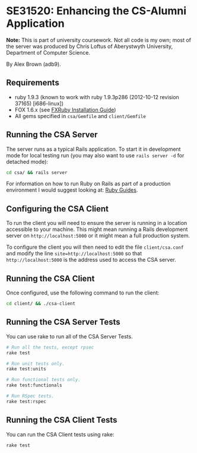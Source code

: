 SE31520: Enhancing the CS-Alumni Application
============================================

**Note:** This is part of university coursework. Not all code is my own; most of the server was produced by Chris Loftus of Aberystwyth University, Department of Computer Science.

By Alex Brown (adb9).

Requirements
------------
* ruby 1.9.3 (known to work with ruby 1.9.3p286 (2012-10-12 revision 37165) [i686-linux])
* FOX 1.6.x (see [FXRuby Installation Guide](https://github.com/lylejohnson/fxruby/wiki))
* All gems specified in `csa/Gemfile` and `client/Gemfile`


Running the CSA Server
----------------------
The server runs as a typical Rails application. To start it in development mode for local
testing run (you may also want to use `rails server -d` for detached mode):

```sh
cd csa/ && rails server
```

For information on how to run Ruby on Rails as part of a production environment I would
suggest looking at: [Ruby Guides](http://guides.rubyonrails.org/).

Configuring the CSA Client
--------------------------
To run the client you will need to ensure the server is running in a location accessible
to your machine. This might mean running a Rails development server on 
`http://localhost:5000` or it might mean a full production system.

To configure the client you will then need to edit the file `client/csa.conf` and modify
the line `site=http://localhost:5000` so that `http://localhost:5000` is the address used
to access the CSA server.

Running the CSA Client
----------------------
Once configured, use the following command to run the client:

```sh
cd client/ && ./csa-client
```

Running the CSA Server Tests
----------------------------
You can use rake to run all of the CSA Server Tests.

```sh
# Run all the tests, except rpsec
rake test

# Run unit tests only.
rake test:units

# Run functional tests only.
rake test:functionals

# Run RSpec tests.
rake test:rspec
```

Running the CSA Client Tests
----------------------------
You can run the CSA Client tests using rake:

```sh
rake test
```
